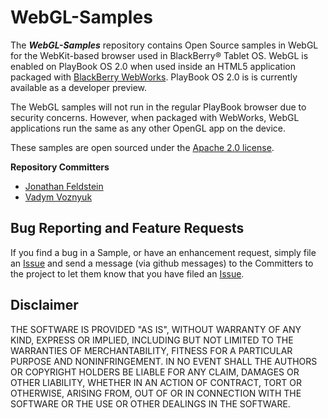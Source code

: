# WebGL-Samples

The _**WebGL-Samples**_ repository contains Open Source samples in WebGL for the WebKit-based browser used in 
BlackBerry&reg; Tablet OS.  WebGL is enabled on PlayBook OS 2.0 when used inside an HTML5 application packaged 
with [BlackBerry WebWorks](http://developer.blackberry.com/html5).  PlayBook OS 2.0 is is currently available as a 
developer preview.

The WebGL samples will not run in the regular PlayBook browser due to security concerns.  However, when packaged 
with WebWorks, WebGL applications run the same as any other OpenGL app on the device.

These samples are open sourced under the [Apache 2.0 license](http://www.apache.org/licenses/LICENSE-2.0.html).

**Repository Committers** 

* [Jonathan Feldstein](https://github.com/jfeldste)
* [Vadym Voznyuk](https://github.com/vvoznyuk)


## Bug Reporting and Feature Requests

If you find a bug in a Sample, or have an enhancement request, simply file an [Issue](https://github.com/blackberry/WebGL-Samples/issues) and 
send a message (via github messages) to the Committers to the project to let them know that you have filed 
an [Issue](https://github.com/blackberry/WebGL-Samples/issues).

## Disclaimer

THE SOFTWARE IS PROVIDED "AS IS", WITHOUT WARRANTY OF ANY KIND, EXPRESS OR IMPLIED, INCLUDING BUT NOT LIMITED TO 
THE WARRANTIES OF MERCHANTABILITY, FITNESS FOR A PARTICULAR PURPOSE AND NONINFRINGEMENT. IN NO EVENT SHALL THE AUTHORS 
OR COPYRIGHT HOLDERS BE LIABLE FOR ANY CLAIM, DAMAGES OR OTHER LIABILITY, WHETHER IN AN ACTION OF CONTRACT, TORT OR 
OTHERWISE, ARISING FROM, OUT OF OR IN CONNECTION WITH THE SOFTWARE OR THE USE OR OTHER DEALINGS IN THE SOFTWARE.

